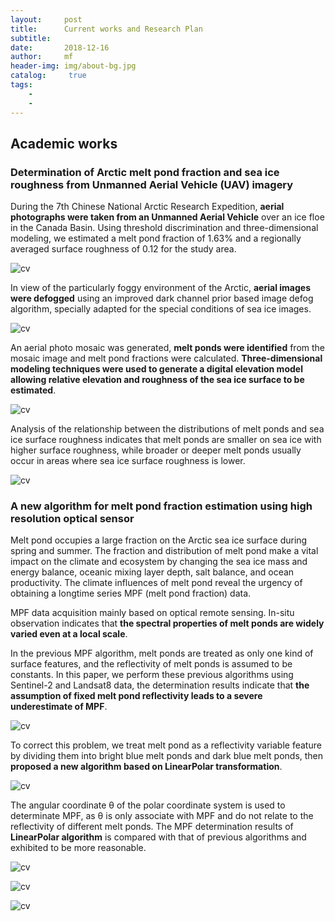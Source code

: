 ```yaml
---
layout:     post
title:      Current works and Research Plan
subtitle:   
date:       2018-12-16
author:     mf
header-img: img/about-bg.jpg
catalog: 	 true
tags:
    -
    -
---
```



## Academic works


### Determination of Arctic melt pond fraction and sea ice roughness from Unmanned Aerial Vehicle (UAV) imagery 

During the 7th Chinese National Arctic Research Expedition, **aerial photographs were taken from an Unmanned Aerial Vehicle** over an ice floe in the Canada Basin. Using threshold discrimination and three-dimensional modeling, we estimated a melt pond fraction of 1.63% and a regionally averaged surface roughness of 0.12 for the study area.

![cv](https://mingfengwang93.github.io/assets/position.bmp)

In view of the particularly foggy environment of the Arctic, **aerial images were defogged** using an improved dark channel prior based image defog algorithm, specially adapted for the special conditions of sea ice images.

![cv](https://mingfengwang93.github.io/assets/defog.bmp)

An aerial photo mosaic was generated, **melt ponds were identified** from the mosaic image and melt pond fractions were calculated. **Three-dimensional modeling techniques were used to generate a digital elevation model allowing relative elevation and roughness of the sea ice surface to be estimated**. 

![cv](https://mingfengwang93.github.io/assets/dem.bmp)

Analysis of the relationship between the distributions of melt ponds and sea ice surface roughness indicates that melt ponds are smaller on sea ice with higher surface roughness, while broader or deeper melt ponds usually occur in areas where sea ice surface roughness is lower.

![cv](https://mingfengwang93.github.io/assets/scatter.bmp)



### A new algorithm for melt pond fraction estimation using high resolution optical sensor

Melt pond occupies a large fraction on the Arctic sea ice surface during spring and summer. The fraction and distribution of melt pond make a vital impact on the climate and ecosystem by changing the sea ice mass and energy balance, oceanic mixing layer depth, salt balance, and ocean productivity. The climate influences of melt pond reveal the urgency of obtaining a longtime series MPF (melt pond fraction) data. 

MPF data acquisition mainly based on optical remote sensing. In-situ observation indicates that **the spectral properties of melt ponds are widely varied even at a local scale**. 

In the previous MPF algorithm, melt ponds are treated as only one kind of surface features, and the reflectivity of melt ponds is assumed to be constants. In this paper, we perform these previous algorithms using Sentinel-2 and Landsat8 data, the determination results indicate that **the assumption of fixed melt pond reflectivity leads to a severe underestimate of MPF**. 

![cv](https://mingfengwang93.github.io/assets/traning-area.bmp)

To correct this problem, we treat melt pond as a reflectivity variable feature by dividing them into bright blue melt ponds and dark blue melt ponds, then **proposed a new algorithm based on LinearPolar transformation**.

![cv](https://mingfengwang93.github.io/assets/two-d-histogram.bmp)

The angular coordinate θ of the polar coordinate system is used to determinate MPF, as θ is only associate with MPF and do not relate to the reflectivity of different melt ponds. The MPF determination results of **LinearPolar algorithm** is compared with that of previous algorithms and exhibited to be more reasonable. 

![cv](https://mingfengwang93.github.io/assets/position.bmp)

![cv](https://mingfengwang93.github.io/assets/s2.bmp)

![cv](https://mingfengwang93.github.io/assets/l8.bmp)


